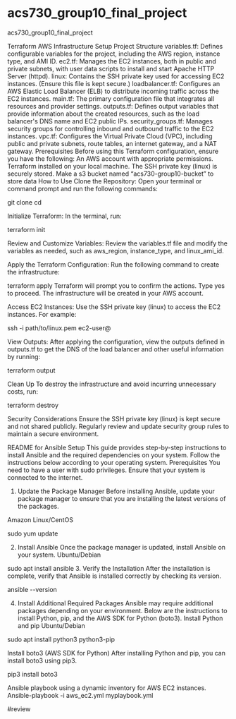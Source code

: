 # acs730_group10_final_project
acs730_group10_final_project


Terraform AWS Infrastructure Setup
Project Structure
variables.tf: Defines configurable variables for the project, including the AWS region, instance type, and AMI ID.
ec2.tf: Manages the EC2 instances, both in public and private subnets, with user data scripts to install and start Apache HTTP Server (httpd).
linux: Contains the SSH private key used for accessing EC2 instances. (Ensure this file is kept secure.)
loadbalancer.tf: Configures an AWS Elastic Load Balancer (ELB) to distribute incoming traffic across the EC2 instances.
main.tf: The primary configuration file that integrates all resources and provider settings.
outputs.tf: Defines output variables that provide information about the created resources, such as the load balancer's DNS name and EC2 public IPs.
security_groups.tf: Manages security groups for controlling inbound and outbound traffic to the EC2 instances.
vpc.tf: Configures the Virtual Private Cloud (VPC), including public and private subnets, route tables, an internet gateway, and a NAT gateway.
Prerequisites
Before using this Terraform configuration, ensure you have the following:
An AWS account with appropriate permissions.
Terraform installed on your local machine.
The SSH private key (linux) is securely stored.
Make a s3 bucket named “acs730-group10-bucket” to store data 
How to Use
Clone the Repository:
Open your terminal or command prompt and run the following commands:


git clone <repository-url>
cd <repository-directory>

Initialize Terraform:
In the terminal, run:

terraform init

Review and Customize Variables:
Review the variables.tf file and modify the variables as needed, such as aws_region, instance_type, and linux_ami_id.

Apply the Terraform Configuration:
Run the following command to create the infrastructure:

terraform apply
Terraform will prompt you to confirm the actions. Type yes to proceed.
The infrastructure will be created in your AWS account.


Access EC2 Instances:
Use the SSH private key (linux) to access the EC2 instances. For example:

ssh -i path/to/linux.pem ec2-user@<public-ip-address>


View Outputs:
After applying the configuration, view the outputs defined in outputs.tf to get the DNS of the load balancer and other useful information by running:

terraform output




Clean Up
To destroy the infrastructure and avoid incurring unnecessary costs, run:

terraform destroy

Security Considerations
Ensure the SSH private key (linux) is kept secure and not shared publicly.
Regularly review and update security group rules to maintain a secure environment.


README for Ansible Setup
This guide provides step-by-step instructions to install Ansible and the required dependencies on your system. Follow the instructions below according to your operating system.
Prerequisites
You need to have a user with sudo privileges.
Ensure that your system is connected to the internet.
1. Update the Package Manager
Before installing Ansible, update your package manager to ensure that you are installing the latest versions of the packages.

Amazon Linux/CentOS


sudo yum update

2. Install Ansible
Once the package manager is updated, install Ansible on your system.
Ubuntu/Debian


sudo apt install ansible
3. Verify the Installation
After the installation is complete, verify that Ansible is installed correctly by checking its version.

ansible --version

4. Install Additional Required Packages
Ansible may require additional packages depending on your environment. Below are the instructions to install Python, pip, and the AWS SDK for Python (boto3).
Install Python and pip
Ubuntu/Debian


sudo apt install python3 python3-pip

Install boto3 (AWS SDK for Python)
After installing Python and pip, you can install boto3 using pip3.

pip3 install boto3


Ansible playbook using a dynamic inventory for AWS EC2 instances.
Ansible-playbook -i aws_ec2.yml myplaybook.yml

#review
